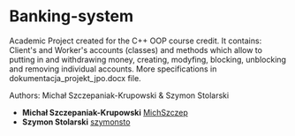 # Banking-system
Academic Project created for the C++ OOP course credit.
It contains: Client's and Worker's accounts (classes) and methods which allow to putting in and withdrawing money, creating, modyfing, blocking, unblocking
and removing individual accounts. More specifications in dokumentacja_projekt_jpo.docx file.

Authors: Michał Szczepaniak-Krupowski & Szymon Stolarski
* **Michał Szczepaniak-Krupowski** [MichSzczep](https://github.com/MichSzczep) 
* **Szymon Stolarski** [szymonsto](https://github.com/szymonsto)
